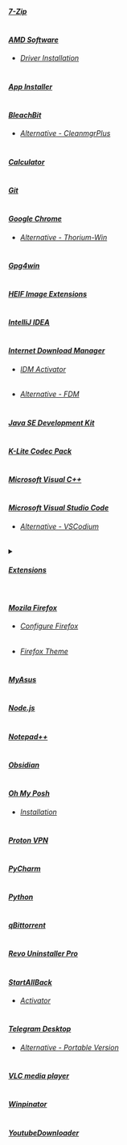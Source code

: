 #### _[7-Zip](https://www.7-zip.org)_

#

#### _[AMD Software](https://www.amd.com/en/support/apu/amd-ryzen-processors/amd-ryzen-5-mobile-processors-radeon-vega-graphics/amd-ryzen-5-1)_

- ###### _[Driver Installation](https://docs.atlasos.net/getting-started/post-installation/drivers/gpu/amd)_

#

#### _[App Installer](https://apps.microsoft.com/detail/app-installer/9NBLGGH4NNS1?hl=en-in&gl=IN)_

#

#### _[BleachBit](https://github.com/bleachbit/bleachbit)_

- ###### _[Alternative - CleanmgrPlus](https://github.com/builtbybel/CleanmgrPlus)_

#

#### _[Calculator](https://apps.microsoft.com/detail/windows-calculator/9WZDNCRFHVN5?hl=en-in&gl=IN)_

#

#### _[Git](https://git-scm.com)_

#

#### _[Google Chrome](https://www.google.com/intl/en/chrome/?standalone=1)_

- ###### _[Alternative - Thorium-Win](https://github.com/Alex313031/Thorium-Win)_

#

#### _[Gpg4win](https://www.gpg4win.org)_

#

#### _[HEIF Image Extensions](https://apps.microsoft.com/detail/heif-image-extensions/9PMMSR1CGPWG?hl=en-in&gl=IN)_

#

#### _[IntelliJ IDEA](https://www.jetbrains.com/idea/download/?section=windows)_

#

#### _[Internet Download Manager](https://www.internetdownloadmanager.com)_

- ###### _[IDM Activator](https://github.com/J2TEAM/idm-trial-reset)_
- ###### _[Alternative - FDM](https://www.freedownloadmanager.org)_

#

#### _[Java SE Development Kit](https://www.oracle.com/in/java/technologies/downloads/#jdk21-windows)_

#

#### _[K-Lite Codec Pack](https://codecguide.com/download_k-lite_codec_pack_full.htm)_

#

#### _[Microsoft Visual C++](https://github.com/abbodi1406/vcredist)_

#

#### _[Microsoft Visual Studio Code](https://code.visualstudio.com/download)_

- ###### _[Alternative - VSCodium](https://github.com/VSCodium/vscodium)_

<details>
  <summary><h4><i><a href="https://marketplace.visualstudio.com">Extensions</a></i></h4></summary>
  <ul>
    <li><h5><i><a href="https://marketplace.visualstudio.com/items?itemName=dbaeumer.vscode-eslint">ESLint</a></i></h5></li>
    <li><h5><i><a href="https://marketplace.visualstudio.com/items?itemName=eamodio.gitlens">GitLens</a></i></h5></li>
    <li><h5><i><a href="https://marketplace.visualstudio.com/items?itemName=GitHub.vscode-github-actions">GitHub Actions</a></i></h5></li>
    <li><h5><i><a href="https://marketplace.visualstudio.com/items?itemName=redhat.java">Language Support for Java</a></i></h5></li>
    <li><h5><i><a href="https://marketplace.visualstudio.com/items?itemName=ritwickdey.LiveServer">Live Server</a></i></h5></li>
    <li><h5><i><a href="https://marketplace.visualstudio.com/items?itemName=PKief.material-icon-theme">Material Icon Theme</a></i></h5></li>
    <li><h5><i><a href="https://marketplace.visualstudio.com/items?itemName=ms-vscode.makefile-tools">Makefile Tools</a></i></h5></li>
    <li><h5><i><a href="https://marketplace.visualstudio.com/items?itemName=DavidAnson.vscode-markdownlint">Markdown Lint</a></i></h5></li>
    <li><h5><i><a href="https://marketplace.visualstudio.com/items?itemName=esbenp.prettier-vscode">Prettier</a></i></h5></li>
    <li><h5><i><a href="https://marketplace.visualstudio.com/items?itemName=ms-vscode.PowerShell">PowerShell</a></i></h5></li>
    <li><h5><i><a href="https://marketplace.visualstudio.com/items?itemName=ms-python.pylint">Pylint</a></i></h5></li>
    <li><h5><i><a href="https://marketplace.visualstudio.com/items?itemName=ms-python.python">Python</a></i></h5></li>
    <li><h5><i><a href="https://marketplace.visualstudio.com/items?itemName=ms-vscode-remote.remote-ssh">Remote SSH</a></i></h5></li>
    <li><h5><i><a href="https://marketplace.visualstudio.com/items?itemName=redhat.vscode-xml">XML</a></i></h5></li>
    <li><h5><i><a href="https://marketplace.visualstudio.com/items?itemName=redhat.vscode-yaml">YAML</a></i></h5></li>
  </ul>
</details>

#

#### _[Mozila Firefox](https://www.mozilla.org/en-US/firefox/all/#product-desktop-release)_

- ###### _[Configure Firefox](https://github.com/amitxv/PC-Tuning/blob/main/docs/post-install.md#configure-a-web-browser)_
- ###### _[Firefox Theme](https://github.com/datguypiko/Firefox-Mod-Blur)_

#

#### _[MyAsus](https://apps.microsoft.com/detail/myasus/9N7R5S6B0ZZH?hl=en-in&gl=IN)_

#

#### _[Node.js](https://nodejs.org/en)_

#

#### _[Notepad++](https://github.com/notepad-plus-plus/notepad-plus-plus)_

#

#### _[Obsidian](https://obsidian.md)_

#

#### _[Oh My Posh](https://github.com/jandedobbeleer/oh-my-posh)_

- ###### _[Installation](https://ohmyposh.dev/docs/installation/windows)_

#

#### _[Proton VPN](https://protonvpn.com/download-windows)_

#

#### _[PyCharm](https://www.jetbrains.com/pycharm/download/?section=windows)_

#

#### _[Python](https://www.python.org/downloads)_

#

#### _[qBittorrent](https://www.qbittorrent.org)_

#

#### _[Revo Uninstaller Pro](https://www.revouninstaller.com/revo-uninstaller-free-download)_

#

#### _[StartAllBack](https://www.startallback.com)_

- ###### _[Activator](https://github.com/sakshiagrwal/SAB)_

#

#### _[Telegram Desktop](https://apps.microsoft.com/detail/telegram-desktop/9NZTWSQNTD0S?hl=en-in&gl=IN)_

- ###### _[Alternative - Portable Version](https://desktop.telegram.org)_

#

#### _[VLC media player](https://www.videolan.org)_

#

#### _[Winpinator](https://winpinator.swisz.cz/download.html)_

#

#### _[YoutubeDownloader](https://github.com/Tyrrrz/YoutubeDownloader)_
